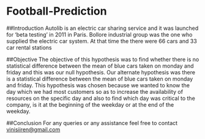 # Football-Prediction

##Introduction
Autolib is an electric car sharing service and it was launched for ‘beta testing’ in 2011 in Paris. Bollore industrial group was the one who supplied the electric car system. At that time the there were 66 cars and 33 car rental stations

##Objective
The objective of this hypothesis was to find whether there is no statistical difference between the mean of blue cars taken on monday and friday and this was our null hypothesis. Our alternate hypothesis was there is a statistical difference between the mean of blue cars taken on monday and friday. This hypothesis was chosen because we wanted to know the day which we had most customers so as to increase the availability of resources on the specific day and also to find which day was critical to the company, is it at the beginning of the weekday or at the end of the weekday.

##Conclusion
For any queries or any assistance feel free to contact vinisiiren@gmail.com
